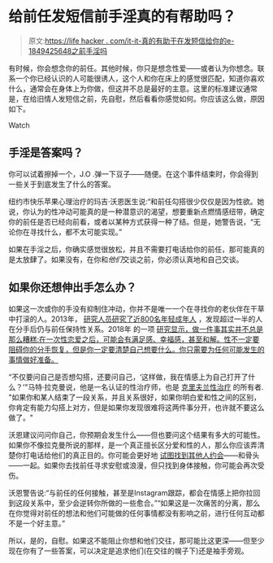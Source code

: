 # 给前任发短信前手淫真的有帮助吗？

> 原文:[https://life hacker . com/it-it-真的有助于在发短信给你的e-1849425648之前手淫吗](https://lifehacker.com/does-it-really-help-to-masturbate-before-texting-your-e-1849425648)

有时候，你会想念你的前任。其他时候，你只是想念性爱——或者认为你想念。联系一个你已经认识的人可能很诱人，这个人和你在床上的感觉很匹配，知道你喜欢什么，通常会在身体上为你做，但这并不总是最好的主意。这里的标准建议通常是，在给旧情人发短信之前，先自慰，然后看看你感觉如何。你应该这么做，原因如下。

Watch

## **手淫是答案吗？**

你可以试着擦掉一个，J.O .弹一下豆子——随便。在这个事件结束时，你会得到一些关于到底发生了什么的答案。

纽约市快乐苹果心理治疗的玛吉·沃恩医生说:“和前任勾搭很少仅仅是因为性欲。她说，你认为的性冲动可能真的是一种潜意识的渴望，想要重新点燃情感纽带，确定你的前任是否已经向前看，或者以某种方式获得一种了结。但是，她警告说，“无论你在寻找什么，都不太可能实现。”

如果在手淫之后，你确实感觉很放松，并且不需要打电话给你的前任，那可能真的是太放肆了。如果没有，在你和*他们*交谈之前，你必须认真地和自己交谈。

## 如果你还想伸出手怎么办？

如果这一次或你的手没有抑制住冲动，你并不是唯一一个在寻找你的老伙伴在干草中打滚的人。2013年， [研究人员研究了近800名年轻成年人](https://www.ncbi.nlm.nih.gov/pmc/articles/PMC3924753/) ，发现超过一半的人在分手后仍与前任保持性关系。2018年 的一项 [研究显示，做一件事其实并不总是那么糟糕:在一次性恋爱之后，可能会有满足感、幸福感，甚至和解。性不一定要阻碍你的分手恢复，但是你一定要清楚自己想要什么。你只需要为任何可能发生的事情做好准备。](https://www.sciencedaily.com/releases/2018/10/181017111003.htm)

“不仅要问自己是否想勾搭，还要问自己，‘这样做，我在情感上为自己打开了什么？’"马特·拉克曼说，他是一名认证的性治疗师，也是 [克里夫兰性治疗](https://www.clevelandsextherapy.com/) 的所有者. "如果你和某人结束了一段关系，并且关系很好，如果你明白爱和性之间的区别，你肯定有能力勾搭上对方，但是如果你发现很难将这两件事分开，也许就不要这么做了。"

沃恩建议问问你自己，你预期会发生什么——但也要问这个结果有多大的可能性。如果你不像拉克曼所说的那样，是一个真正擅长区分爱和性的人，那么你应该弄清楚你打电话给他们的真正目的。你可能会更好地 [试图找到其他人约会](https://lifehacker.com/how-to-meet-your-next-romantic-partner-in-real-life-1848672174)——和骨头——一起。如果你去找前任寻求安慰或浪漫，但只找到身体接触，你可能会再次受伤。

沃恩警告说:“与前任的任何接触，甚至是Instagram跟踪，都会在情感上把你拉回到这段关系中，至少会逆转你所做的一些愈合。”“如果这是一次痛苦的分离，那么在你觉得对前任的想法和他们可能做的任何事情都没有影响之前，进行任何互动都不是一个好主意。”

所以，是的，自慰。如果这不能阻止你想和他们交往，那可能比这更深——但至少现在你有了一些答案，可以决定是追求他们(在交往的幌子下)还是袖手旁观。
